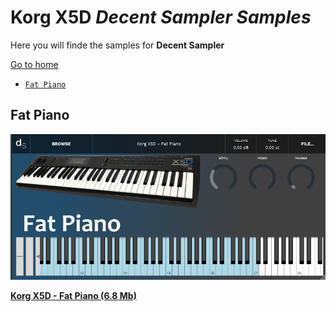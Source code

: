 # **Korg X5D** *Decent Sampler Samples*

Here you will finde the samples for **Decent Sampler**

[Go to home](../../README.md)

- [`Fat Piano`](#fat_piano)

## <a name="fat_piano"></a>**Fat Piano**

![IMAGE](images/Korg_X5D-Fat_Piano.png)

[**Korg X5D - Fat Piano (6.8 Mb)**](Samples/Korg%20X5D%20-%20Fat%20Piano.dslibrary)
